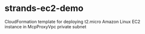 # strands-ec2-demo
CloudFormation template for deploying t2.micro Amazon Linux EC2 instance in McpProxyVpc private subnet
